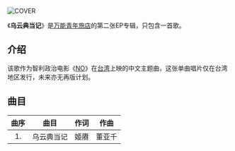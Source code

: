 ![COVER](https://i.postimg.cc/ydZ0q3QR/21002567401452263236.jpg)

《**乌云典当记**》是[万能青年旅店](https://zh.wikipedia.org/wiki/万能青年旅店)的第二张EP专辑，只包含一首歌。

## 介绍

该歌作为智利政治电影《[NO](https://zh.wikipedia.org/wiki/向政府說不)》在[台湾](https://zh.wikipedia.org/wiki/台湾)上映的中文主题曲，这张单曲唱片仅在台湾地区发行，未来亦无再版计划。

## 曲目

| 曲序 |    曲目    | 作词 |  作曲  |
| :--: | :--------: | :--: | :----: |
|  1.  | 乌云典当记 | 姬赓 | 董亚千 |